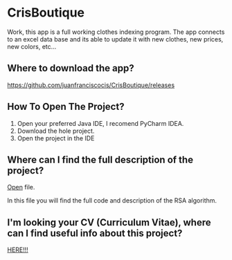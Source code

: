 # CrisBoutique
Work, this app is a full working clothes indexing program. The app connects to an excel data base and its able to update it with new clothes, new prices, new colors, etc...

## Where to download the app?
https://github.com/juanfranciscocis/CrisBoutique/releases

## How To Open The Project?
1. Open your preferred Java IDE, I recomend PyCharm IDEA. 
2. Download the hole project.
3. Open the project in the IDE

## Where can I find the full description of the project?

[Open](https://github.com/juanfranciscocis/CrisBoutique/blob/5d713be1dd74070e74399befdd10616d45741011/CrisBoutique.pdf) file. 

In this file you will find the full code and description of the RSA algorithm.

## I'm looking your CV (Curriculum Vitae), where can I find useful info about this project? 

[HERE!!!](https://github.com/juanfranciscocis/CrisBoutique/blob/5d713be1dd74070e74399befdd10616d45741011/CrisBoutique.pdf)
